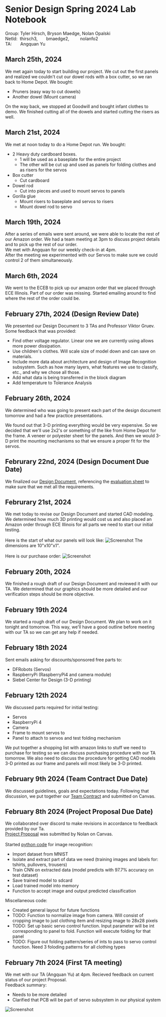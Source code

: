 # Senior Design Spring 2024 Lab Notebook
Group: Tyler Hirsch, Bryson Maedge, Nolan Opalski  
NetId: &nbsp;thirsch3, &nbsp;&nbsp;&nbsp;&nbsp;&nbsp;&nbsp;bmaedge2, &nbsp;&nbsp;&nbsp;&nbsp;&nbsp;&nbsp;&nbsp;&nbsp;nolanfo2   
TA: &nbsp;&nbsp;&nbsp;&nbsp;&nbsp;&nbsp;Angquan Yu

## March 25th, 2024
We met again today to start building our project. We cut out the first panels and realized we couldn't cut our dowel rods with a box cutter, so we ran back to Home Depot. We bought:
* Pruners (easy way to cut dowels)
* Another dowel (Mount camera)

On the way back, we stopped at Goodwill and bought infant clothes to demo. We finished cutting all of the dowels and started cutting the risers as well.

## March 21st, 2024
We met at noon today to do a Home Depot run. We bought:
* 2 Heavy duty cardboard boxes. 
    * 1 will be used as a baseplate for the entire project
    * The other will be cut up and used as panels for folding clothes and as risers for the servos
* Box cutter
    * Cut cardboard
* Dowel rod
    * Cut into pieces and used to mount servos to panels
* Gorilla glue
    * Mount risers to baseplate and servos to risers
    * Mount dowel rod to servo

## March 19th, 2024
After a series of emails were sent around, we were able to locate the rest of our Amazon order. We had a team meeting at 3pm to discuss project details and to pick up the rest of our order.<br>
We met with Angquan for our weekly check-in at 4pm.<br>
After the meeting we experimented with our Servos to make sure we could control 2 of them simultaneously.

## March 6th, 2024
We went to the ECEB to pick up our amazon order that we placed through ECE Illinois. Part of our order was missing. Started emailing around to find where the rest of the order could be.

## February 27th, 2024 (Design Review Date)
We presented our Design Document to 3 TAs and Professor Viktor Gruev. Some feedback that was provided:
* Find other voltage regulator. Linear one we are currently using allows more power dissipation.
* Use children's clothes. Will scale size of model down and can save on materials.
* Include more data about architecture and design of Image Recognition subsystem. Such as how many layers, what features we use to classify, etc., and why we chose all those.
* Add what data is being transferred in the block diagram
* Add temperature to Tolerance Analysis

## February 26th, 2024
We determined who was going to present each part of the design document tomorrow and had a few practice presentations.<br>

We found out that 3-D printing everything would be very expensive. So we decided that we'll use 2x2's or something of the like from Home Depot for the frame. A veneer or polyester sheet for the panels. And then we would 3-D print the mounting mechanisms so that we ensure a proper fit for the servos.

## Februrary 22nd, 2024 (Design Document Due Date)
We finalized our <a href="https://github.com/THirsch62/ECE-445/blob/main/Design%20Document.pdf">Design Document</a>, referencing the <a href="https://courses.engr.illinois.edu/ece445/documents/grading_rubrics/DD_evalsheet.pdf">evaluation sheet</a> to make sure that we met all the requirements.

## Februrary 21st, 2024
We met today to revise our Design Document and started CAD modeling. We determined how much 3D printing would cost us and also placed an Amazon order through ECE Illinois for all parts we need to start our initial testing.
<br><br>
Here is the start of what our panels will look like:
![Screenshot](readme_images/Panel.png)
The dimensions are 10"x10"x1".
<br><br>
Here is our purchase order:
![Screenshot](readme_images/purchase_order.png)

## February 20th, 2024
We finished a rough draft of our Design Document and reviewed it with our TA. We determined that our graphics should be more detailed and our verification steps should be more objective.

## February 19th 2024
We started a rough draft of our Design Document. We plan to work on it tonight and tomorrow. This way, we'll have a good outline before meeting with our TA so we can get any help if needed.

## February 18th 2024
Sent emails asking for discounts/sponsored free parts to:
- DFRobots (Servos)
- RaspberryPi (RaspberryPi4 and camera module)
- Siebel Center for Design (3-D printing)

## February 12th 2024
We discussed parts required for initial testing:
* Servos
* RaspberryPi 4
* Camera
* Frame to mount servos to
* Panel to attach to servos and test folding mechanism

We put together a shopping list with amazon links to stuff we need to purchase for testing so we can discuss purchasing procedure with our TA tomorrow. We also need to discuss the procedure for getting CAD models 3-D printed as our frame and panels will most likely be 3-D printed.

## February 9th 2024 (Team Contract Due Date)
We discussed guidelines, goals and expectations today. Following that discussion, we put together our <a href="https://github.com/THirsch62/ECE-445/blob/main/ECE445_Team_48_Contract.pdf">Team Contract</a> and submitted on Canvas.

## February 8th 2024 (Project Proposal Due Date)
We collaborated over discord to make revisions in accordance to feedback provided by our Ta.  
<a href="https://github.com/THirsch62/ECE-445/blob/main/Project%20Proposal.pdf">Project Proposal</a> was submitted by Nolan on Canvas.
<br><br>
Started <a href="https://github.com/THirsch62/ECE-445/tree/main/python_code">python code</a> for image recognition:
* Import dataset from MNIST
* Isolate and extract part of data we need (training images and labels for: tshirts, pullovers, trousers)
* Train CNN on extracted data (model predicts with 97.7% accuracy on test dataset)
* Save trained model to sdcard
* Load trained model into memory
* Function to accept image and output predicted classification

Miscellaneous code:
* Created general layout for future functions
* TODO: Function to normalize image from camera. Will consist of cropping image to just clothing item and resizing image to 28x28 pixels
* TODO: Set up basic servo control function. Input parameter will be int corresponding to panel to fold. Function will execute folding for that panel
* TODO: Figure out folding pattern/series of ints to pass to servo control function. Need 3 foloding patterns for all clothing types

## February 7th 2024 (First TA meeting)
We met with our TA (Angquan Yu) at 4pm. Recieved feedback on current status of our project Proposal.  
Feedback summary:  
* Needs to be more detailed
* Clarified that PCB will be part of servo subsystem in our physical system  

![Screenshot](readme_images/Block_Diagram.jpg)